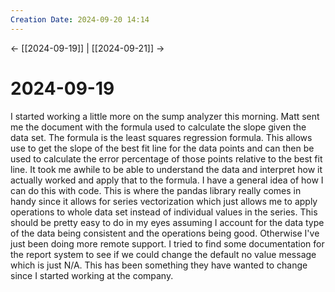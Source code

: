 ```yaml
---
Creation Date: 2024-09-20 14:14
---
```


<- [[2024-09-19]] | [[2024-09-21]]  ->

# 2024-09-19
I started working a little more on the sump analyzer this morning. Matt sent me the document with the formula used to calculate the slope given the data set. The formula is the least squares regression formula. This allows use to get the slope of the best fit line for the data points and can then be used to calculate the error percentage of those points relative to the best fit line. It took me awhile to be able to understand the data and interpret how it actually worked and apply that to the formula. I have a general idea of how I can do this with code. This is where the pandas library really comes in handy since it allows for series vectorization which just allows me to apply operations to whole data set instead of individual values in the series. This should be pretty easy to do in my eyes assuming I account for the data type of the data being consistent and the operations being good. Otherwise I've just been doing more remote support. I tried to find some documentation for the report system to see if we could change the default no value message which is just N/A. This has been something they have wanted to change since I started working at the company. 